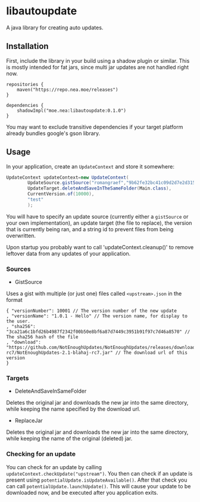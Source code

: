 # libautoupdate

A java library for creating auto updates.

## Installation

First, include the library in your build using a shadow plugin or similar. This is mostly intended for fat jars,
since multi jar updates are not handled right now.

```
repositories {
    maven("https://repo.nea.moe/releases")
}

dependencies {
    shadowImpl("moe.nea:libautoupdate:0.1.0")
}
```

You may want to exclude transitive dependencies if your target platform already bundles google's gson library.

## Usage

In your application, create an `UpdateContext` and store it somewhere:

```java
UpdateContext updateContext=new UpdateContext(
        UpdateSource.gistSource("romangraef","9b62fe32bc41c09d2d7e2d3153f14ee8"),
        UpdateTarget.deleteAndSaveInTheSameFolder(Main.class),
        CurrentVersion.of(10000),
        "test"
        );
```

You will have to specify an update source (currently either a `gistSource` or your own implementation),
an update target (the file to replace), the version that is currently being ran, and a string id to prevent
files from being overwritten.

Upon startup you probably want to call 'updateContext.cleanup()' to remove leftover data from any updates of your
application.


### Sources

 - GistSource

Uses a gist with multiple (or just one) files called `<upstream>.json` in the format
```json5
{ "versionNumber": 10001 // The version number of the new update
, "versionName": "1.0.1 - Hello" // The version name, for display to the user.
, "sha256": "3ca21a6c1bfd26b4987f2342f00b50e8bf6a87d7449c3951b91f97c7d46a8570" // The sha256 hash of the file
, "download": "https://github.com/NotEnoughUpdates/NotEnoughUpdates/releases/download/v2.1-rc7/NotEnoughUpdates-2.1-blahaj-rc7.jar" // The download url of this version
}
```

### Targets

 - DeleteAndSaveInSameFolder

Deletes the original jar and downloads the new jar into the same directory, while keeping the name specified by the download url.

 - ReplaceJar

Deletes the original jar and downloads the new jar into the same directory, while keeping the name of the original (deleted) jar.


### Checking for an update

You can check for an update by calling `updateContext.checkUpdate("upstream")`. 
You then can check if an update is present using `potentialUpdate.isUpdateAvailable()`.
After that check you can call `potentialUpdate.launchUpdate()`. 
This will cause your update to be downloaded now, and be executed after you application exits.


